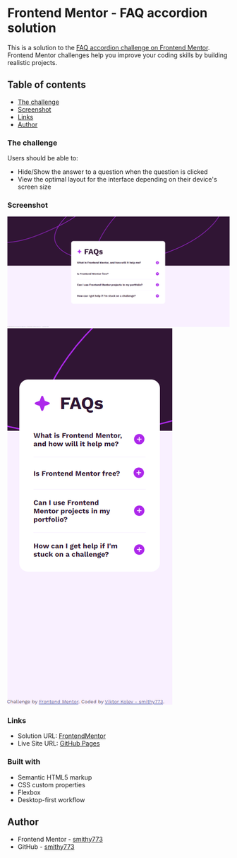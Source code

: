 # Frontend Mentor - FAQ accordion solution

This is a solution to the [FAQ accordion challenge on Frontend Mentor](https://www.frontendmentor.io/challenges/faq-accordion-wyfFdeBwBz). Frontend Mentor challenges help you improve your coding skills by building realistic projects.

## Table of contents

- [The challenge](#the-challenge)
- [Screenshot](#screenshot)
- [Links](#links)
- [Author](#author)

### The challenge

Users should be able to:

- Hide/Show the answer to a question when the question is clicked
- View the optimal layout for the interface depending on their device's screen size

### Screenshot

![](assets/images/desktop-website.PNG)
![](assets/images/mobile-website.PNG)

### Links

- Solution URL: [FrontendMentor](https://www.frontendmentor.io/solutions/faq-accordion-with-semantic-html-responsive-css-uiECOBKTua)
- Live Site URL: [GitHub Pages](https://smithy773.github.io/faq-accordion-main/)

### Built with

- Semantic HTML5 markup
- CSS custom properties
- Flexbox
- Desktop-first workflow

## Author

- Frontend Mentor - [smithy773](https://www.frontendmentor.io/profile/smithy773)
- GitHub - [smithy773](https://github.com/smithy773/faq-accordion-main)
